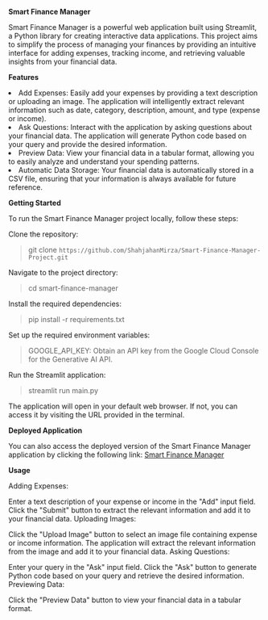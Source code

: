 **Smart Finance Manager**

<p>Smart Finance Manager is a powerful web application built using Streamlit, a Python library for creating interactive data applications. This project aims to simplify the process of managing your finances by providing an intuitive interface for adding expenses, tracking income, and retrieving valuable insights from your financial data.</p>

**Features**

<li>Add Expenses: Easily add your expenses by providing a text description or uploading an image. The application will intelligently extract relevant information such as date, category, description, amount, and type (expense or income).</li>
<li>Ask Questions: Interact with the application by asking questions about your financial data. The application will generate Python code based on your query and provide the desired information.</li>
<li>Preview Data: View your financial data in a tabular format, allowing you to easily analyze and understand your spending patterns.</li>
<li>Automatic Data Storage: Your financial data is automatically stored in a CSV file, ensuring that your information is always available for future reference.</li>


**Getting Started**

To run the Smart Finance Manager project locally, follow these steps:

Clone the repository:
> git clone `https://github.com/ShahjahanMirza/Smart-Finance-Manager-Project.git`

Navigate to the project directory:
> cd smart-finance-manager

Install the required dependencies:
> pip install -r requirements.txt

Set up the required environment variables:
> GOOGLE_API_KEY: Obtain an API key from the Google Cloud Console for the Generative AI API.

Run the Streamlit application:
> streamlit run main.py

The application will open in your default web browser. If not, you can access it by visiting the URL provided in the terminal.

**Deployed Application**

You can also access the deployed version of the Smart Finance Manager application by clicking the following link: [Smart Finance Manager](https://smart-finance-manager-project-fqem3wrvn98yneqe8vgdwx.streamlit.app/)

**Usage**

Adding Expenses:

Enter a text description of your expense or income in the "Add" input field.
Click the "Submit" button to extract the relevant information and add it to your financial data.
Uploading Images:

Click the "Upload Image" button to select an image file containing expense or income information.
The application will extract the relevant information from the image and add it to your financial data.
Asking Questions:

Enter your query in the "Ask" input field.
Click the "Ask" button to generate Python code based on your query and retrieve the desired information.
Previewing Data:

Click the "Preview Data" button to view your financial data in a tabular format.
